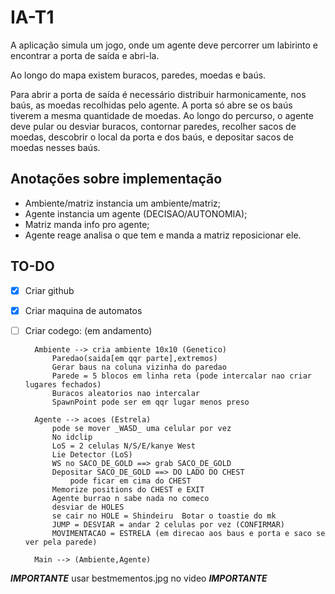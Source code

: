 # IA-T1

A aplicação simula um jogo, onde um agente deve percorrer um labirinto e encontrar a porta de saída e abri-la. 

Ao longo do mapa existem buracos, paredes, moedas e baús.

Para abrir a porta de saída é necessário distribuir harmonicamente, nos baús, as moedas recolhidas pelo agente. A porta só abre se os baús tiverem a mesma quantidade de moedas. Ao longo do percurso, o agente deve pular ou desviar buracos, contornar paredes, recolher sacos de moedas, descobrir o local da porta e dos baús, e depositar sacos de moedas nesses baús.

## Anotações sobre implementação

- Ambiente/matriz instancia um ambiente/matriz;
- Agente instancia um agente (DECISAO/AUTONOMIA);
- Matriz manda info pro agente;
- Agente reage analisa o que tem e manda a matriz reposicionar ele.

## TO-DO
- [X] Criar github
- [X] Criar maquina de automatos
- [ ] Criar codego: (em andamento)	
	
		Ambiente --> cria ambiente 10x10 (Genetico)
			Paredao(saida[em qqr parte],extremos)
			Gerar baus na coluna vizinha do paredao
			Parede = 5 blocos em linha reta (pode intercalar nao criar lugares fechados) 
			Buracos aleatorios nao intercalar
			SpawnPoint pode ser em qqr lugar menos preso
		
		Agente --> acoes (Estrela)
			pode se mover _WASD_ uma celular por vez
			No idclip 
			LoS = 2 celulas N/S/E/kanye West
			Lie Detector (LoS)
			WS no SACO_DE_GOLD ==> grab SACO_DE_GOLD
			Depositar SACO_DE_GOLD ==> DO LADO DO CHEST
				pode ficar em cima do CHEST
			Memorize positions do CHEST e EXIT
			Agente burrao n sabe nada no comeco
			desviar de HOLES
			se cair no HOLE = Shindeiru  Botar o toastie do mk
			JUMP = DESVIAR = andar 2 celulas por vez (CONFIRMAR)
			MOVIMENTACAO = ESTRELA (em direcao aos baus e porta e saco se ver pela parede)			
		
		Main --> (Ambiente,Agente)	
	

***IMPORTANTE***
usar bestmementos.jpg no video
***IMPORTANTE***

